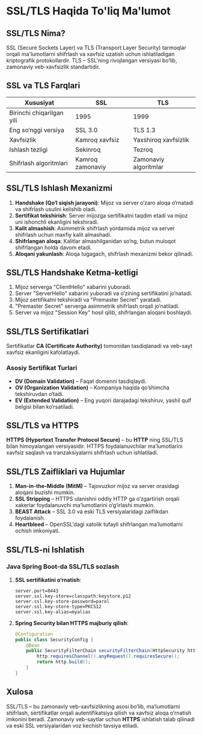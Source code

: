 # SSL/TLS Haqida To'liq Ma'lumot

## SSL/TLS Nima?
SSL (Secure Sockets Layer) va TLS (Transport Layer Security) tarmoqlar orqali ma'lumotlarni shifrlash va xavfsiz uzatish uchun ishlatiladigan kriptografik protokollardir. TLS – SSL'ning rivojlangan versiyasi bo‘lib, zamonaviy veb-xavfsizlik standartidir.

## SSL va TLS Farqlari
| Xususiyat | SSL | TLS |
|-----------|-----|-----|
| Birinchi chiqarilgan yili | 1995 | 1999 |
| Eng so‘nggi versiya | SSL 3.0 | TLS 1.3 |
| Xavfsizlik | Kamroq xavfsiz | Yaxshiroq xavfsizlik |
| Ishlash tezligi | Sekinroq | Tezroq |
| Shifrlash algoritmlari | Kamroq zamonaviy | Zamonaviy algoritmlar |

## SSL/TLS Ishlash Mexanizmi
1. **Handshake (Qo‘l siqish jarayoni)**: Mijoz va server o‘zaro aloqa o‘rnatadi va shifrlash usulini kelishib oladi.
2. **Sertifikat tekshirish**: Server mijozga sertifikatni taqdim etadi va mijoz uni ishonchli ekanligini tekshiradi.
3. **Kalit almashish**: Asimmetrik shifrlash yordamida mijoz va server shifrlash uchun maxfiy kalit almashadi.
4. **Shifrlangan aloqa**: Kalitlar almashilganidan so‘ng, butun muloqot shifrlangan holda davom etadi.
5. **Aloqani yakunlash**: Aloqa tugagach, shifrlash mexanizmi bekor qilinadi.

## SSL/TLS Handshake Ketma-ketligi
1. Mijoz serverga "ClientHello" xabarini yuboradi.
2. Server "ServerHello" xabarini yuboradi va o‘zining sertifikatini jo‘natadi.
3. Mijoz sertifikatni tekshiradi va "Premaster Secret" yaratadi.
4. "Premaster Secret" serverga asimmetrik shifrlash orqali jo‘natiladi.
5. Server va mijoz "Session Key" hosil qilib, shifrlangan aloqani boshlaydi.

## SSL/TLS Sertifikatlari
Sertifikatlar **CA (Certificate Authority)** tomonidan tasdiqlanadi va veb-sayt xavfsiz ekanligini kafolatlaydi.

### Asosiy Sertifikat Turlari
- **DV (Domain Validation)** – Faqat domenni tasdiqlaydi.
- **OV (Organization Validation)** – Kompaniya haqida qo‘shimcha tekshiruvdan o‘tadi.
- **EV (Extended Validation)** – Eng yuqori darajadagi tekshiruv, yashil qulf belgisi bilan ko‘rsatiladi.

## SSL/TLS va HTTPS
**HTTPS (Hypertext Transfer Protocol Secure)** – bu **HTTP** ning SSL/TLS bilan himoyalangan versiyasidir. HTTPS foydalanuvchilar ma’lumotlarini xavfsiz saqlash va tranzaksiyalarni shifrlash uchun ishlatiladi.

## SSL/TLS Zaifliklari va Hujumlar
1. **Man-in-the-Middle (MitM)** – Tajovuzkor mijoz va server orasidagi aloqani buzishi mumkin.
2. **SSL Stripping** – HTTPS ulanishni oddiy HTTP ga o‘zgartirish orqali xakerlar foydalanuvchi ma’lumotlarini o‘g‘irlashi mumkin.
3. **BEAST Attack** – SSL 3.0 va eski TLS versiyalaridagi zaiflikdan foydalanish.
4. **Heartbleed** – OpenSSL'dagi xatolik tufayli shifrlangan ma’lumotlarni ochish imkoniyati.

## SSL/TLS-ni Ishlatish
### Java Spring Boot-da SSL/TLS sozlash
1. **SSL sertifikatini o‘rnatish**:
   ```properties
   server.port=8443
   server.ssl.key-store=classpath:keystore.p12
   server.ssl.key-store-password=parol
   server.ssl.key-store-type=PKCS12
   server.ssl.key-alias=myalias
   ```
2. **Spring Security bilan HTTPS majburiy qilish**:
   ```java
   @Configuration
   public class SecurityConfig {
       @Bean
       public SecurityFilterChain securityFilterChain(HttpSecurity http) throws Exception {
           http.requiresChannel().anyRequest().requiresSecure();
           return http.build();
       }
   }
   ```

## Xulosa
SSL/TLS – bu zamonaviy veb-xavfsizlikning asosi bo‘lib, ma’lumotlarni shifrlash, sertifikatlar orqali autentifikatsiya qilish va xavfsiz aloqa o‘rnatish imkonini beradi. Zamonaviy veb-saytlar uchun **HTTPS** ishlatish talab qilinadi va eski SSL versiyalaridan voz kechish tavsiya etiladi.

